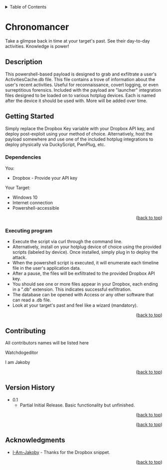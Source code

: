 <!-- TABLE OF CONTENTS -->
<details>
  <summary>Table of Contents</summary>
  <ol>
    <li><a href="#Description">Description</a></li>
    <li><a href="#getting-started">Getting Started</a></li>
    <li><a href="#Contributing">Contributing</a></li>
    <li><a href="#Version-History">Version History</a></li>
    <li><a href="#Acknowledgments">Acknowledgments</a></li>
  </ol>
</details>

# Chronomancer

Take a glimpse back in time at your target's past. See their day-to-day activities. Knowledge is power!

## Description

This powershell-based payload is designed to grab and exfiltrate a user's ActivitiesCache.db file. This file contains a trove of information about the user's recent activities.
Useful for reconnaissance, covert logging, or even surreptitious forensics.
Included with the payload are "launcher" integration files designed to be loaded on to various hotplug devices. Each is named after the device it should be used with. More will be added over time.

## Getting Started
Simply replace the Dropbox Key variable with your Dropbox API key, and deploy post-exploit using your method of choice. Alternatively, host the payload somewhere and use one of the included hotplug integrations to deploy physically via DuckyScript, PwnPlug, etc.

### Dependencies

You:
* Dropbox - Provide your API key

Your Target:
* Windows 10
* Internet connection
* Powershell-accessible

<p align="right">(<a href="#top">back to top</a>)</p>

### Executing program

* Execute the script via curl through the command line.
* Alternatively, install on your hotplug device of choice using the provided scripts (labeled by device). Once installed, simply plug in to deploy the attack.
* When the powershell script is executed, it will enumerate each timeline file in the user's application data.
* After a pause, the files will be exfiltrated to the provided Dropbox API key.
* You should see one or more files appear in your Dropbox, each ending in a ".db" extension. This indicates successful exfiltration.
* The database can be opened with Access or any other software that can read a .db file.
* Look at your target's past and feel like a wizard (mandatory).


<p align="right">(<a href="#top">back to top</a>)</p>

## Contributing

All contributors names will be listed here

Watchdogeditor

I am Jakoby

<p align="right">(<a href="#top">back to top</a>)</p>

## Version History

* 0.1
    * Partial Initial Release. Basic functionality but unfinished.

<p align="right">(<a href="#top">back to top</a>)</p>

<p align="right">(<a href="#top">back to top</a>)</p>

<!-- ACKNOWLEDGMENTS -->
## Acknowledgments

* [I-Am-Jakoby](https://github.com/I-Am-Jakoby/) - Thanks for the Dropbox snippet.


<p align="right">(<a href="#top">back to top</a>)</p>